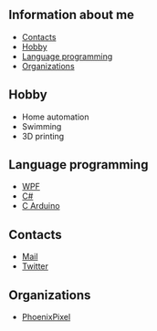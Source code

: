 ## Information about me

- [Contacts](#contacts)
- [Hobby](#hobby)
- [Language programming](#lang_prog)
- [Organizations](#org)


## Hobby <a name = "hobby"></a>

- Home automation
- Swimming
- 3D printing


## Language programming <a name = "lang_prog"></a>

- [WPF](https://visualstudio.microsoft.com/it/vs/features/wpf/)
- [C#](https://docs.microsoft.com/it-it/dotnet/csharp/)
- [C Arduino](https://www.arduino.cc/reference/en/)


## Contacts <a name = "contacts"></a>

- [Mail](mailto:luke.screwdriver@gmail.com)
- [Twitter](https://twitter.com/LukeScrewdriver)


## Organizations <a name = "org"></a>

- [PhoenixPixel](https://github.com/phoenixpixel-it)